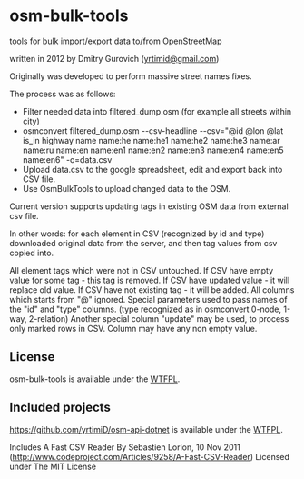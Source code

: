 osm-bulk-tools
==============

tools for bulk import/export data to/from OpenStreetMap

written in 2012 by Dmitry Gurovich (yrtimid@gmail.com)

Originally was developed to perform massive street names fixes.

The process was as follows:
* Filter needed data into filtered_dump.osm (for example all streets within city)
* osmconvert filtered_dump.osm --csv-headline --csv="@id @lon @lat is_in highway name name:he name:he1 name:he2 name:he3 name:ar name:ru name:en name:en1 name:en2 name:en3 name:en4 name:en5 name:en6" -o=data.csv
* Upload data.csv to the google spreadsheet, edit and export back into CSV file.
* Use OsmBulkTools to upload changed data to the OSM.

Current version supports updating tags in existing OSM data from external csv file.

In other words: for each element in CSV (recognized by id and type) downloaded original data from the server, and then tag values from csv copied into.

All element tags which were not in CSV untouched. If CSV have empty value for some tag - this tag is removed. If CSV have updated value - it will replace old value. If CSV have not existing tag - it will be added.
All columns which starts from "@" ignored.
Special parameters used to pass names of the "id" and "type" columns. (type recognized as in osmconvert 0-node, 1-way, 2-relation)
Another special column "update" may be used, to process only marked rows in CSV. Column may have any non empty value.


## License

osm-bulk-tools is available under the [WTFPL](http://sam.zoy.org/wtfpl/).

## Included projects 

https://github.com/yrtimiD/osm-api-dotnet is available under the [WTFPL](http://sam.zoy.org/wtfpl/).

Includes A Fast CSV Reader By Sebastien Lorion, 10 Nov 2011 (http://www.codeproject.com/Articles/9258/A-Fast-CSV-Reader) Licensed under The MIT License